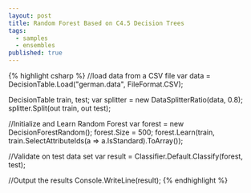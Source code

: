```yaml
---
layout: post
title: Random Forest Based on C4.5 Decision Trees
tags:
  - samples
  - ensembles
published: true
---
```

{% highlight csharp %}
//load data from a CSV file
var data = DecisionTable.Load("german.data", FileFormat.CSV);

DecisionTable train, test;
var splitter = new DataSplitterRatio(data, 0.8);
splitter.Split(out train, out test);

//Initialize and Learn Random Forest
var forest = new DecisionForestRandom<DecisionTreeC45>();
forest.Size = 500;
forest.Learn(train, train.SelectAttributeIds(a => a.IsStandard).ToArray());

//Validate on test data set
var result = Classifier.Default.Classify(forest, test);

//Output the results
Console.WriteLine(result);
{% endhighlight %}
